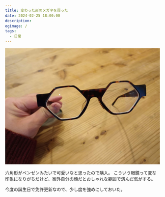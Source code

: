 ```yaml
---
title: 変わった形のメガネを買った
date: 2024-02-25 18:00:00
description:
ogimage: /
tags:
  - 日常
---
```


![メガネ](/img/posts/2024022503/glasses.jpg)

六角形がベンゼンみたいで可愛いなと思ったので購入。
こういう眼鏡って変な印象になりがちだけど、案外自分の顔だとおしゃれな範囲で済んだ気がする。

今度の誕生日で免許更新なので、少し度を強めにしておいた。
